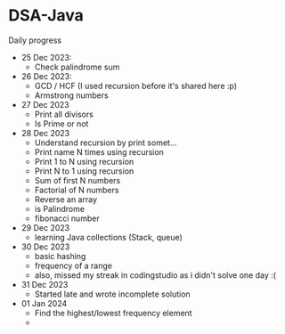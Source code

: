 # DSA-Java

Daily progress

- 25 Dec 2023: 
  - Check palindrome sum 
- 26 Dec 2023: 
  - GCD / HCF (I used recursion before it's shared here :p)
  - Armstrong numbers
- 27 Dec 2023
  - Print all divisors
  - Is Prime or not
- 28 Dec 2023
  - Understand recursion by print somet…
  - Print name N times using recursion
  - Print 1 to N using recursion
  - Print N to 1 using recursion
  - Sum of first N numbers
  - Factorial of N numbers
  - Reverse an array
  - is Palindrome
  - fibonacci number
- 29 Dec 2023
  - learning Java collections (Stack, queue)
- 30 Dec 2023
  - basic hashing
  - frequency of a range
  - also, missed my streak in codingstudio as i didn't solve one day :(
- 31 Dec 2023
  - Started late and wrote incomplete solution
- 01 Jan 2024
  - Find the highest/lowest frequency element
  - 
